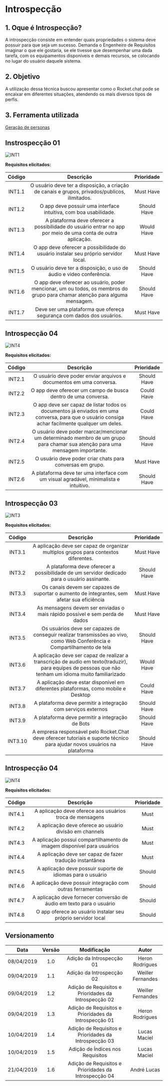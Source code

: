 # Introspecção


## 1. Oque é Introspecção?

A introspecção consiste em entender quais propriedades o sistema deve possuir
para que seja um sucesso. Demanda o Engenheiro de Requisitos imaginar o que ele
gostaria, se ele tivesse que desempenhar uma dada tarefa, com os equipamentos
disponíveis e demais recursos, se colocando no lugar do usuário daquele sistema.

## 2. Objetivo

A utilização dessa técnica buscou apresentar como o Rocket.chat pode se encaixar em diferentes situações, atendendo os mais diversos tipos de perfis.

## 3. Ferramenta utilizada

 [Geração de personas](https://geradordepersonas.com.br/)

## Instrospecção 01

![INT1](../img/Elicitacao/introspeccao_01.png)

**Requisitos elicitados:**

| Código | Descrição | Prioridade |
| :------: | :------: | :------: |
| INT1.1 | O usuário deve ter a disposição, a criação de canais e grupos, privados/publicos, ilimitados. | Must Have |
| INT1.2 | O app deve possuir uma interface intuitiva, com boa usabilidade. | Should Have |
| INT1.3 | A plataforma deve oferecer a possibilidade do usuário entrar no app por meio de uma conta de outra aplicação. | Would Have |
| INT1.4 | O app deve oferecer a possibilidade do usuário instalar seu próprio servidor local. | Must Have |
| INT1.5 | O usuário deve ter a disposição, o uso de áudio e video conferência. | Should Have |
| INT1.6 | O app deve oferecer ao usuário, poder mencionar, um ou todos, os membros do grupo para chamar atenção para alguma mensagem. | Should Have |
| INT1.7 | Deve ser uma plataforma que ofereça segurança com dados dos usuários. | Must Have |

## Introspecção 04

![INT4](../img/Elicitacao/introspeccao_04.png)

**Requisitos elicitados:**

| Código | Descrição | Prioridade |
| :------: | :------: | :------: |
| INT2.1 | O usuário deve poder enviar arquivos e documentos em uma conversa. | Should Have |
| INT2.2 | O app deve oferecer um campo de busca dentro de uma conversa. | Could Have |
| INT2.3 | O app deve ser capaz de listar todos os documentos já enviados em uma conversa, para que o usuário consiga achar facilmente qualquer um deles. | Could Have |
| INT2.4 | O usuário deve poder marcar/mencionar um determinado membro de um grupo para chamar sua atenção para uma mensagem importante. | Should Have |
| INT2.5 | O usuário deve poder criar chats para conversas em grupo. | Must Have |
| INT2.6 | A plataforma deve ter uma interface com um visual agradável, minimalista e intuitivo. | Should Have |

## Introspecção 03

![INT3](../img/Elicitacao/introspeccao_03.png)

**Requisitos elicitados:**

| Código | Descrição | Prioridade |
| :------: | :------: | :------: |
| INT3.1 | A aplicação deve ser capaz de organizar multiplos grupos para contextos diferentes. | Must Have |
| INT3.2 | A plataforma deve oferecer a possibilidade de um servidor dedicado para o usuário assinante. | Should Have |
| INT3.3 | Os canais devem ser capazes de suportar o aumento de integrantes, sem afetar sua eficiência | Must Have |
| INT3.4 | As mensagens devem ser enviadas o mais rápido possível e sem perda de dados  | Must Have |
| INT3.5 | Os usuários deve ser capazes de conseguir realizar transmissões ao vivo, como Web Conferência e Compartilhamento de tela | Should Have |
| INT3.6 | A aplicação deve ser capaz de realizar a transcrição de audio em texto(traduzir), para equipes de pessoas que não tenham um idioma muito familiarizado | Would Have |
| INT3.7 | A aplicação deve estar disponível em diferentes plataformas, como mobile e Desktop | Could Have |
| INT3.8 | A plataforma deve permitir a integração com serviços externos | Should Have |
| INT3.9 | A plataforma deve permitir a integração de Bots | Should Have |
| INT3.10 | A empresa responsável pelo Rocket.Chat deve oferecer tutoriais e suporte técnico para ajudar novos usuários na plataforma | Should Have |

## Introspecção 04

![INT4](../img/Elicitacao/introspeccao_04.png)

**Requisitos elicitados:**

| Código | Descrição | Prioridade |
|  :------: |  :------: | :------: |
| INT4.1 | A aplicação deve oferece aos usuários troca de mensagens | Must |
| INT4.2 | A aplicação deve oferece ao usuário divisão em channels | Must |
| INT4.3 | A aplicação possui compartilhamento de imagem disponível para usuários | Must |
| INT4.4 | A aplicação deve ser capaz de fazer tradução instantânea | Must |
| INT4.5 | A aplicação deve possuir suporte de idiomas para o usuário| Should |
| INT4.6 | A aplicação deve possuir integração com outras ferramentas | Should |
| INT4.7 | A aplicação deve fornecer conversão de áudio em texto para o usuário | Should |
| INT4.8 | O app oferece ao usuário instalar seu próprio servidor local | Should |

## Versionamento

| Data | Versão | Modificação | Autor |
|  :------: | :------: | :------: | :------: |
| 08/04/2019 | 1.0 | Adição da Introspecção 01 | Heron Rodrigues |
| 09/04/2019 | 1.1 | Adição da Introspecção 02 | Weiller Fernandes |
| 09/04/2019 | 1.2 | Adição de Requisitos e Prioridades da Introspecção 02 | Weiller Fernandes |
| 09/04/2019 | 1.3 | Adição de Requisitos e Prioridades da Introspecção 01 | Heron Rodrigues |
| 10/04/2019 | 1.4 | Adição de Requisitos e Prioridades da Introspecção 03 | Lucas Maciel |
| 10/04/2019 | 1.5 | Adição de Índices nos Requisitos | Lucas Maciel |
| 21/04/2019 | 1.6 | Adição de Requisitos e Prioridades da Introspecção 04 | André Lucas |
